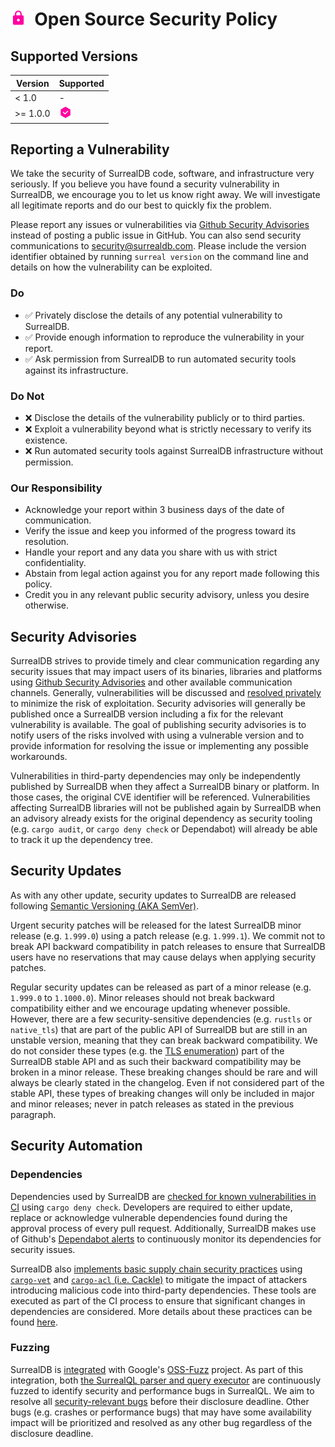 # <img height="25" src="/img/security.svg">&nbsp;&nbsp;Open Source Security Policy

## Supported Versions

| Version    | Supported                                       |
| ---------- | ----------------------------------------------- |
| < 1.0      | -                                               |
| >= 1.0.0   | <img width="20" src="/img/tick.svg">            |

## Reporting a Vulnerability

We take the security of SurrealDB code, software, and infrastructure very seriously. If you believe you have found a
security vulnerability in SurrealDB, we encourage you to let us know right away. We will investigate all legitimate
reports and do our best to quickly fix the problem.

Please report any issues or vulnerabilities via [Github Security
Advisories](https://github.com/surrealdb/surrealdb/security/advisories) instead of posting a public issue in GitHub.
You can also send security communications to [security@surrealdb.com](mailto:security@surrealdb.com). Please include the
version identifier obtained by running `surreal version` on the command line and details on how the vulnerability
can be exploited.

### Do

- ✅ Privately disclose the details of any potential vulnerability to SurrealDB.
- ✅ Provide enough information to reproduce the vulnerability in your report.
- ✅ Ask permission from SurrealDB to run automated security tools against its infrastructure.

### Do Not

- ❌ Disclose the details of the vulnerability publicly or to third parties. 
- ❌ Exploit a vulnerability beyond what is strictly necessary to verify its existence.
- ❌ Run automated security tools against SurrealDB infrastructure without permission.

### Our Responsibility 

- Acknowledge your report within 3 business days of the date of communication.
- Verify the issue and keep you informed of the progress toward its resolution.
- Handle your report and any data you share with us with strict confidentiality.
- Abstain from legal action against you for any report made following this policy.
- Credit you in any relevant public security advisory, unless you desire otherwise.

## Security Advisories

SurrealDB strives to provide timely and clear communication regarding any security issues that may impact users of its
binaries, libraries and platforms using [Github Security
Advisories](https://docs.github.com/en/code-security/security-advisories/working-with-repository-security-advisories/creating-a-repository-security-advisory)
and other available communication channels.  Generally, vulnerabilities will be discussed and [resolved
privately](https://docs.github.com/en/code-security/security-advisories/working-with-repository-security-advisories/collaborating-in-a-temporary-private-fork-to-resolve-a-repository-security-vulnerability)
to minimize the risk of exploitation. Security advisories will generally be published once a SurrealDB version including
a fix for the relevant vulnerability is available. The goal of publishing security advisories is to notify users of the
risks involved with using a vulnerable version and to provide information for resolving the issue or implementing any
possible workarounds.

Vulnerabilities in third-party dependencies may only be independently published by SurrealDB when they affect a
SurrealDB binary or platform. In those cases, the original CVE identifier will be referenced. Vulnerabilities affecting
SurrealDB libraries will not be published again by SurrealDB when an advisory already exists for the original dependency
as security tooling (e.g. `cargo audit`, or `cargo deny check` or Dependabot) will already be able to track it up the 
dependency tree.

## Security Updates

As with any other update, security updates to SurrealDB are released following [Semantic Versioning (AKA
SemVer)](https://semver.org).

Urgent security patches will be released for the latest SurrealDB minor release (e.g. `1.999.0`) using a patch release
(e.g. `1.999.1`). We commit not to break API backward compatibility in patch releases to ensure that SurrealDB users
have no reservations that may cause delays when applying security patches.

Regular security updates can be released as part of a minor release (e.g.  `1.999.0` to `1.1000.0`). Minor releases
should not break backward compatibility either and we encourage updating whenever possible. However, there are a few
security-sensitive dependencies (e.g. `rustls` or `native_tls`) that are part of the public API of SurrealDB but are
still in an unstable version, meaning that they can break backward compatibility. We do not consider these types (e.g.
the [TLS enumeration](https://docs.rs/surrealdb/1.0.0/surrealdb/opt/enum.Tls.html)) part of the SurrealDB stable API and
as such their backward compatibility may be broken in a minor release. These breaking changes should be rare and will
always be clearly stated in the changelog. Even if not considered part of the stable API, these types of breaking
changes will only be included in major and minor releases; never in patch releases as stated in the previous paragraph.

## Security Automation

### Dependencies

Dependencies used by SurrealDB are [checked for known vulnerabilities in
CI](https://github.com/surrealdb/surrealdb/pull/3386) using `cargo deny check`. Developers are required to either update,
replace or acknowledge vulnerable dependencies found during the approval process of every pull request. Additionally,
SurrealDB makes use of Github's [Dependabot
alerts](https://docs.github.com/en/code-security/dependabot/dependabot-alerts/about-dependabot-alerts) to continuously
monitor its dependencies for security issues.

SurrealDB also [implements basic supply chain security practices](https://github.com/surrealdb/surrealdb/pull/3395)
using [`cargo-vet`](https://mozilla.github.io/cargo-vet/index.html) and [`cargo-acl` (i.e.
Cackle)](https://github.com/cackle-rs/cackle) to mitigate the impact of attackers introducing malicious code into
third-party dependencies. These tools are executed as part of the CI process to ensure that significant changes in
dependencies are considered. More details about these practices can be found [here](supply-chain/README.md).

### Fuzzing

SurrealDB is [integrated](https://github.com/google/oss-fuzz/tree/master/projects/surrealdb) with Google's
[OSS-Fuzz](https://google.github.io/oss-fuzz/) project. As part of this integration, both [the SurrealQL parser and
query executor](https://github.com/surrealdb/surrealdb/tree/main/lib/fuzz/fuzz_targets) are continuously fuzzed to
identify security and performance bugs in SurrealQL. We aim to resolve all [security-relevant
bugs](https://google.github.io/oss-fuzz/advanced-topics/bug-fixing-guidance#security-issues) before their disclosure
deadline. Other bugs (e.g. crashes or performance bugs) that may have some availability impact will be prioritized and
resolved as any other bug regardless of the disclosure deadline.
